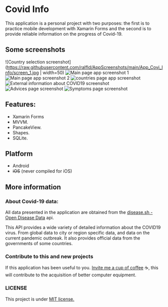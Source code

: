 # Covid Info
This application is a personal project with two purposes: 
the first is to practice mobile development with Xamarin Forms
and the second is to provide reliable information on the progress of Covid-19.

## Some screenshots
![Country selection screenshot](https://raw.githubusercontent.com/ralfId/AppScreenshots/main/App_Covi_Info/screen_1.jpg | width=50)
![Main page app screenshot 1](https://raw.githubusercontent.com/ralfId/AppScreenshots/main/App_Covi_Info/screen_2.jpg)
![Main page app screenshot 2](https://raw.githubusercontent.com/ralfId/AppScreenshots/main/App_Covi_Info/screen_3.jpg)
![countries page app screenshot](https://raw.githubusercontent.com/ralfId/AppScreenshots/main/App_Covi_Info/screen_4.jpg)
![External information about COVID19 screenshot ](https://raw.githubusercontent.com/ralfId/AppScreenshots/main/App_Covi_Info/screen_5.jpg)
![Advices page screenshot ](https://raw.githubusercontent.com/ralfId/AppScreenshots/main/App_Covi_Info/screen_6.jpg)
![Symptoms page screenshot ](https://raw.githubusercontent.com/ralfId/AppScreenshots/main/App_Covi_Info/screen_7.jpg)


## Features:
* Xamarin Forms
* MVVM.
* PancakeView.
* Shapes.
* SQLite.

## Platform
- Android
- ~~iOS~~ (never compiled for iOS)






## More information

### About Covid-19 data:

All data presented in the application are obtained from the [disease.sh - Open Disease Data](https://disease.sh/) api.

This API provides a wide variety of detailed information about the COVID19 virus.
From global data to city or region specific data, and data on the current pandemic outbreak.
It also provides official data from the governments of some countries.


### Contribute to this and new projects
If this application has been useful to you.
[Invite me a cup of coffee](https://paypal.me/rafaelibanezD?locale.x=es_XC) :coffee:, this will contribute to the acquisition of better computer equipment.

### LICENSE
This project is under [MIT license.](https://github.com/ralfId/CovidInfo/blob/master/LICENSE)





